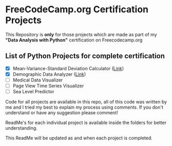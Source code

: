 
# FreeCodeCamp.org Certification Projects

This Repository is **only** for those projects which are made as part of my **"Data Analysis with Python"** certification on Freecodecamp.org

## List of Python Projects for complete certification

- [x] Mean-Variance-Standard Deviation Calculator ([Link](Mean-Variance-Standard%20Deviation%20Calculator))
- [x] Demographic Data Analyzer ([Link](Demographic%20Data%20Analyzer))
- [ ] Medical Data Visualizer
- [ ] Page View Time Series Visualizer
- [ ] Sea Level Predictor

Code for all projects are available in this repo, all of this code was written by me and I tried my best to explain my process using comments. If you don't understand or have any suggestion please comment!

ReadMe's for each individual project is available inside the folders for better understanding.

This ReadMe will be updated as and when each project is completed.
